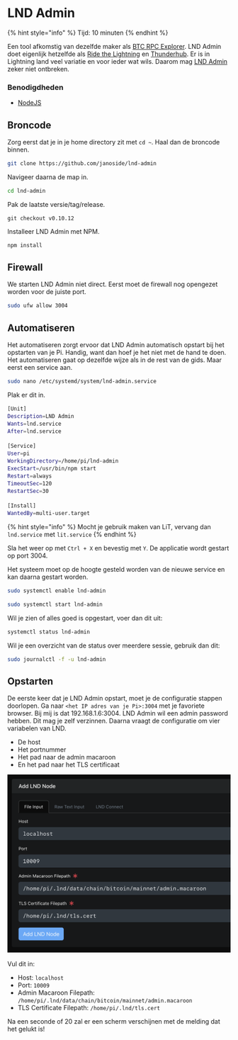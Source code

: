 # LND Admin

{% hint style="info" %}
Tijd: 10 minuten
{% endhint %}

Een tool afkomstig van dezelfde maker als [BTC RPC Explorer](https://docs.theroadtonode.com/bitcoin-core-extensies/btc-rpc-explorer). LND Admin doet eigenlijk hetzelfde als [Ride the Lightning](https://docs.theroadtonode.com/lightning-extensies/ride-the-lightning) en [Thunderhub](https://docs.theroadtonode.com/lightning-extensies/thunderhub). Er is in Lightning land veel variatie en voor ieder wat wils. Daarom mag [LND Admin](https://github.com/janoside/lnd-admin) zeker niet ontbreken.

### Benodigdheden

* [NodeJS](https://docs.theroadtonode.com/raspberry-pi/algemene-dependencies-installeren#nodejs)

## Broncode

Zorg eerst dat je in je home directory zit met `cd ~`. Haal dan de broncode binnen.

```bash
git clone https://github.com/janoside/lnd-admin
```

Navigeer daarna de map in.

```bash
cd lnd-admin
```

Pak de laatste versie/tag/release.

```text
git checkout v0.10.12
```

Installeer LND Admin met NPM.

```bash
npm install
```

## Firewall

We starten LND Admin niet direct. Eerst moet de firewall nog opengezet worden voor de juiste port.

```bash
sudo ufw allow 3004
```

## Automatiseren

Het automatiseren zorgt ervoor dat LND Admin automatisch opstart bij het opstarten van je Pi. Handig, want dan hoef je het niet met de hand te doen. Het automatiseren gaat op dezelfde wijze als in de rest van de gids. Maar eerst een service aan.

```bash
sudo nano /etc/systemd/system/lnd-admin.service
```

Plak er dit in.

```bash
[Unit]
Description=LND Admin
Wants=lnd.service
After=lnd.service

[Service]
User=pi
WorkingDirectory=/home/pi/lnd-admin
ExecStart=/usr/bin/npm start
Restart=always
TimeoutSec=120
RestartSec=30

[Install]
WantedBy=multi-user.target
```

{% hint style="info" %}
Mocht je gebruik maken van LiT, vervang dan `lnd.service` met `lit.service`
{% endhint %}

Sla het weer op met `Ctrl + X` en bevestig met `Y`. De applicatie wordt gestart op port 3004.

Het systeem moet op de hoogte gesteld worden van de nieuwe service en kan daarna gestart worden.

```bash
sudo systemctl enable lnd-admin
```

```bash
sudo systemctl start lnd-admin
```

Wil je zien of alles goed is opgestart, voer dan dit uit:

```bash
systemctl status lnd-admin
```

Wil je een overzicht van de status over meerdere sessie, gebruik dan dit:

```bash
sudo journalctl -f -u lnd-admin
```

## Opstarten

De eerste keer dat je LND Admin opstart, moet je de configuratie stappen doorlopen. Ga naar `<het IP adres van je Pi>:3004` met je favoriete browser. Bij mij is dat 192.168.1.6:3004. LND Admin wil een admin password hebben. Dit mag je zelf verzinnen. Daarna vraagt de configuratie om vier variabelen van LND.

* De host
* Het portnummer
* Het pad naar de admin macaroon
* En het pad naar het TLS certificaat

![Configuratie scherm met de juiste velden](../.gitbook/assets/image%20%281%29.png)

Vul dit in:

* Host: `localhost`
* Port: `10009`
* Admin Macaroon Filepath: `/home/pi/.lnd/data/chain/bitcoin/mainnet/admin.macaroon`
* TLS Certificate Filepath: `/home/pi/.lnd/tls.cert`

Na een seconde of 20 zal er een scherm verschijnen met de melding dat het gelukt is!



